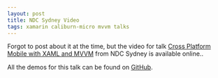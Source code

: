 ```yaml
---
layout: post
title: NDC Sydney Video
tags: xamarin caliburn-micro mvvm talks
---
```


Forgot to post about it at the time, but the video for talk  [Cross Platform Mobile with XAML and MVVM][ndc] from NDC Sydney is available online..

All the demos for this talk can be found on [GitHub][demo].

[ndc]: https://www.youtube.com/watch?v=x266Vy4tfT0
[demo]: https://github.com/nigel-sampson/talks/tree/master/ndc-sydney
